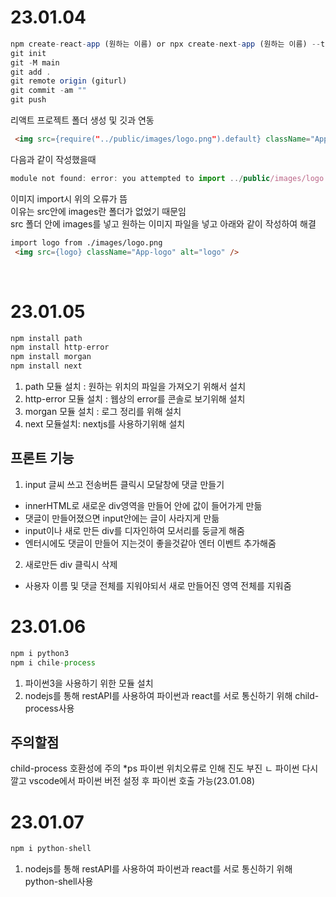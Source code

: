 # 23.01.04

```js
npm create-react-app (원하는 이름) or npx create-next-app (원하는 이름) --template typescript
git init
git -M main
git add .
git remote origin (giturl)
git commit -am ""
git push
```
리액트 프로젝트 폴더 생성 및 깃과 연동

```html
 <img src={require("../public/images/logo.png").default} className="App-logo" alt="logo" />
```
다음과 같이 작성했을때
```js
module not found: error: you attempted to import ../public/images/logo.png which falls outside of the project src/ directory. relative imports outside of src/ are not supported.
```
이미지 import시 위의 오류가 뜸
<br>
이유는 src안에 images란 폴더가 없었기 때문임
<br>
src 폴더 안에 images를 넣고 원하는 이미지 파일을 넣고 아래와 같이 작성하여 해결
```html
import logo from ./images/logo.png
 <img src={logo} className="App-logo" alt="logo" />
```
<br>

# 23.01.05

```js
npm install path
npm install http-error
npm install morgan
npm install next
```
1. path 모듈 설치 : 원하는 위치의 파일을 가져오기 위해서 설치
2. http-error 모듈 설치 : 웹상의 error를 콘솔로 보기위해 설치
3. morgan 모듈 설치 : 로그 정리를 위해 설치
4. next 모듈설치: nextjs를 사용하기위해 설치

## 프론트 기능
1. input 글씨 쓰고 전송버튼 클릭시 모달창에 댓글 만들기
 - innerHTML로 새로운 div영역을 만들어 안에 값이 들어가게 만듦
 - 댓글이 만들어졌으면 input안에는 글이 사라지게 만듦
 - input이나 새로 만든 div를 디자인하여 모서리를 둥글게 해줌
 - 엔터시에도 댓글이 만들어 지는것이 좋을것같아 엔터 이벤트 추가해줌
2. 새로만든 div 클릭시 삭제
 - 사용자 이름 및 댓글 전체를 지워야되서 새로 만들어진 영역 전체를 지워줌

# 23.01.06

```js
npm i python3
npm i chile-process
```
1. 파이썬3을 사용하기 위한 모듈 설치
2. nodejs를 통해 restAPI를 사용하여 파이썬과 react를 서로 통신하기 위해 child-process사용

## 주의할점
child-process 호환성에 주의
 *ps 파이썬 위치오류로 인해 진도 부진
 ㄴ 파이썬 다시 깔고 vscode에서 파이썬 버전 설정 후 파이썬 호출 가능(23.01.08)

# 23.01.07

```js
npm i python-shell
```
1. nodejs를 통해 restAPI를 사용하여 파이썬과 react를 서로 통신하기 위해 python-shell사용

